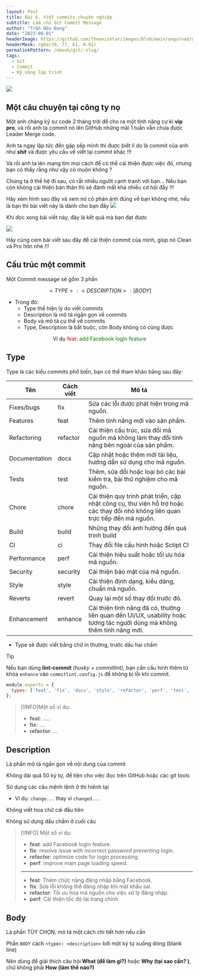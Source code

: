 ```yaml
---
layout: Post
title: Bài 6. Viết commits chuyên nghiệp
subtitle: Làm chủ Git Commit Message
author: "Trần Hữu Đang"
date: "2023-08-01"
headerImage: https://github.com/theanishtar/images/blob/main/angurvad/github/sesstion7/commit-good.png?raw=true
headerMask: rgba(39, 77, 61, 0.61)
permalinkPattern: /ebook/git/:slug/
tags:
  - Git
  - Commit
  - Kỹ năng lập trình
---
```



<!-- # Bài 6 Viết commits chuyên nghiệp -->

![](https://github.com/theanishtar/images/blob/main/angurvad/github/sesstion7/list/1.png?raw=true)


## Một câu chuyện tại công ty nọ

Một anh chàng kỹ sư code 2 tháng trời để cho ra một tính năng cự kì **vip pro**, và rồi anh ta commit nó lên GitHub những mãi 1 tuần vẫn chưa được Leader Merge code. 

Anh ta ngay lập tức đến gặp sếp mình thì được biết lí do là commit của anh như ***shit*** và được yêu cầu về viết lại commit khác !!!

Và rồi anh ta lên mạng tìm mọi cách để có thể cải thiện được việc đó, nhưng bạn có thấy rằng như vậy có muộn không ?

Chúng ta ở thế hệ đi sau, có rất nhiều người cạnh tranh với bạn... Nếu bạn còn không cải thiện bản thân thì sẽ đánh mất khá nhiều cơ hội đấy !!!

Hãy xem hình sau đây và xem nó có phản ánh đúng về bạn không nhé, nếu là bạn thì bài viết này là dành cho bạn đấy
![](https://github.com/theanishtar/images/blob/main/angurvad/github/sesstion7/commits-bad.png?raw=true)

Khi đọc xong bài viết này, đây là kết quả mà bạn đạt được

![](https://github.com/theanishtar/images/blob/main/angurvad/github/sesstion7/commit-good.png?raw=true)


Hãy cùng cem bài viết sau đây để cải thiện commit của mình, giúp nó Clean và Pro hơn nhé !!!

## Cấu trúc một commit

Một Commit message sẽ gồm 3 phần

$$
<TYPE>:<DESCRIPTION>:[BODY]
$$

- Trong đó:
  - Type thể hiện lý do viết commits
  - Description là mô tả ngắn gọn về commits
  - Body và mô tả cụ thể về commits
  - Type, Description là bắt buộc, còn Body không có cũng được


<p align="center"> Ví dụ
<span style="color: red;">feat</span>: <span style="color: green;">add Facebook login feature</span>
</p>


## Type

Type là các kiểu commits phổ biến, bạn có thể tham khảo bảng sau đây:

| Tên            | Cách viết  | Mô tả                                                   |
|----------------|------------|---------------------------------------------------------|
| Fixes/bugs     | fix        | Sửa các lỗi được phát hiện trong mã nguồn.             |
| Features       | feat       | Thêm tính năng mới vào sản phẩm.                        |
| Refactoring    | refactor   | Cải thiện cấu trúc, sửa đổi mã nguồn mà không làm thay đổi tính năng bên ngoài của sản phẩm. |
| Documentation  | docs       | Cập nhật hoặc thêm mới tài liệu, hướng dẫn sử dụng cho mã nguồn. |
| Tests          | test       | Thêm, sửa đổi hoặc loại bỏ các bài kiểm tra, bài thử nghiệm cho mã nguồn. |
| Chore          | chore      | Cải thiện quy trình phát triển, cập nhật công cụ, thư viện hỗ trợ hoặc các thay đổi nhỏ không liên quan trực tiếp đến mã nguồn. |
| Build          | build       | Những thay đổi ảnh hưởng đến quá trình build          |
| CI             |   ci        | Thay đổi file cấu hình hoặc Sctipt CI          |
| Performance    | perf       | Cải thiện hiệu suất hoặc tối ưu hóa mã nguồn.          |
| Security       | security   | Cải thiện bảo mật của mã nguồn.                         |
| Style          | style      | Cải thiện định dạng, kiểu dáng, chuẩn mã nguồn.       |
| Reverts        | revert     | Quay lại một số thay đổi trước đó.                     |
| Enhancement    | enhance    | Cải thiện tính năng đã có, thường liên quan đến UI/UX, usability hoặc tương tác người dùng mà không thêm tính năng mới. |


- Type sẽ được viết bằng chữ in thường, trước dấu hai chấm

> [!TIP]
> Nếu bạn dùng **lint-commit** *(husky + commitlint)*, bạn cần cấu hình thêm từ khóa `enhance` vào `commitlint.config.js` để không bị lỗi khi commit.
> ```js
> module.exports = {
>   types: ['feat', 'fix', 'docs', 'style', 'refactor', 'perf', 'test', 'chore', 'build', 'ci', 'revert', 'enhance'],
> };
> ```

>[!INFO]Một số ví dụ:
>
>- **feat**: .....
>- **fix**: ....
>- **refactor**: ...


## Description

Là phần mô tả ngắn gọn về nội dung của commit

Không dài quá 50 ký tự, để tiện cho việc đọc trên GitHub hoặc các git tools

Sử dụng các câu mệnh lệnh ở thì hiênh tại
- Ví dụ: `change...` thay vì `changed...`

Không viết hoa chữ cái đầu tiên

Không sử dụng dấu chấm ở cuối câu




>[!INFO] Một số ví dụ:
>
>- **feat**: add Facebook login feature.
>- **fix**: resolve issue with incorrect password preventing login.
>- **refactor**: optimize code for login processing.
>- **perf**: improve main page loading speed.
>
>--------------------
>- **feat**: Thêm chức năng đăng nhập bằng Facebook.
>- **fix**: Sửa lỗi không thể đăng nhập khi mật khẩu sai.
>- **refactor**: Tối ưu hóa mã nguồn cho việc xử lý đăng nhập.
>- **perf**: Cải thiện tốc độ tải trang chính.


## Body

Là phần TÙY CHỌN, mô tả một cách chi tiết hơn nếu cần

Phần `BODY` cách `<type>: <description>` bởi một ký tự xuống dòng (blank line)

Nên dùng để giải thích câu hỏi **What (để làm gì?)** hoặc **Why (tại sao cần? )**, chứ không phải **How (làm thế nào?)**


